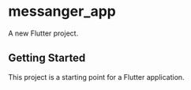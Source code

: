 # messanger_app

A new Flutter project.

## Getting Started

This project is a starting point for a Flutter application.

